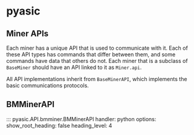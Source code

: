 # pyasic
## Miner APIs
Each miner has a unique API that is used to communicate with it.
Each of these API types has commands that differ between them, and some commands have data that others do not.
Each miner that is a subclass of `BaseMiner` should have an API linked to it as `Miner.api`.

All API implementations inherit from `BaseMinerAPI`, which implements the basic communications protocols.

## BMMinerAPI
::: pyasic.API.bmminer.BMMinerAPI
    handler: python
    options:
        show_root_heading: false
        heading_level: 4
